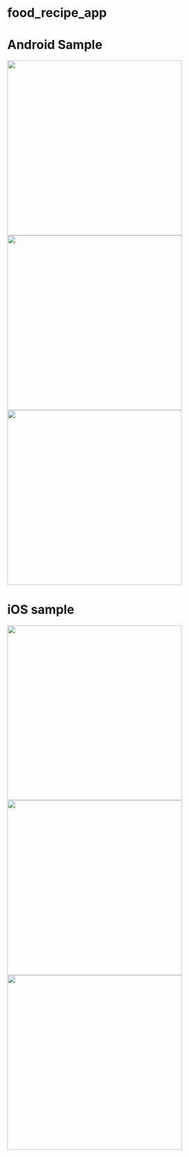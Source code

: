 # food_recipe_app

# Android Sample
<img src="sample_image/android_1.jpg" height="400em" /> <img
src="sample_image/android_2.jpg" height="400em" /> <img
src="sample_image/android_3.jpg" height="400em" />


# iOS sample
<img src="sample_image/ios_1.png" height="400em" /> <img
src="sample_image/ios_2.png" height="400em" /> <img
src="sample_image/ios_3.png" height="400em" />

